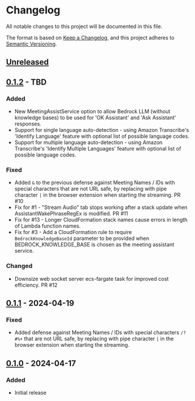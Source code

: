 # Changelog

All notable changes to this project will be documented in this file.

The format is based on [Keep a Changelog](https://keepachangelog.com/en/1.0.0/),
and this project adheres to [Semantic Versioning](https://semver.org/spec/v2.0.0.html).

## [Unreleased]

## [0.1.2] - TBD
### Added
- New MeetingAssistService option to allow Bedrock LLM (without knowledge bases) to be used for 'OK Assistant' and 'Ask Assistant' responses.
- Support for single language auto-detection - using Amazon Transcribe's 'Identify Language' feature with optional list of possible language codes.
- Support for multiple language auto-detection - using Amazon Transcribe's 'Identify Multiple Languages' feature with optional list of possible language codes. 
### Fixed
- Added `&` to the previous defense against Meeting Names / IDs with special characters that are not URL safe, by replacing with pipe character `|` in the browser extension when starting the streaming. PR #10
- Fix for #1 - "Stream Audio" tab stops working after a stack update when AssistantWakePhraseRegEx is modified. PR #11
- Fix for #13 - Longer CloudFormation stack names cause errors in length of Lambda function names.
- Fix for #3 - Add a CloudFormation rule to require `BedrockKnowledgeBaseId` parameter to be provided when BEDROCK_KNOWLEDGE_BASE is chosen as the meeting assistant service.  
### Changed
- Downsize web socket server ecs-fargate task for improved cost efficiency. PR #12

 
## [0.1.1] - 2024-04-19
### Fixed
- Added defense against Meeting Names / IDs with special characters `/?#%+` that are not URL safe, by replacing with pipe character `|` in the browser extension when starting the streaming.


## [0.1.0] - 2024-04-17
### Added
- Initial release


[Unreleased]: https://github.com/aws-samples/amazon-transcribe-live-meeting-assistant/compare/v0.1.2...develop
[0.1.2]: https://github.com/aws-samples/amazon-transcribe-live-meeting-assistant/releases/tag/v0.1.2
[0.1.1]: https://github.com/aws-samples/amazon-transcribe-live-meeting-assistant/releases/tag/v0.1.1
[0.1.0]: https://github.com/aws-samples/amazon-transcribe-live-meeting-assistant/releases/tag/v0.1.0
